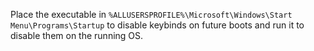 Place the executable in
`%ALLUSERSPROFILE%\Microsoft\Windows\Start Menu\Programs\Startup` to disable
keybinds on future boots and run it to disable them on the running OS.
